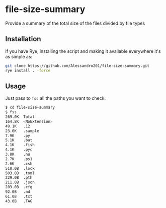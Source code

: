 # file-size-summary

Provide a summary of the total size of the files divided by file types

## Installation
If you have Rye, installing the script and making it available everywhere it's as simple as:

```bash
git clone https://github.com/Alessandro201/file-size-summary.git
rye install . -force
```

## Usage
Just pass to `fss` all the paths you want to check:
```bash
$ cd file-size-summary
$ fss .
269.0K 	Total
164.8K 	<NoExtension>
49.1K 	.12
23.0K 	.sample
7.9K 	.py
5.1K 	.bat
4.1K 	.fish
4.1K 	.pyc
3.8K 	.nu
2.7K 	.ps1
2.6K 	.csh
510.0B 	.lock
503.0B 	.toml
229.0B 	.pth
211.0B 	.json
203.0B 	.cfg
92.0B 	.md
61.0B 	.txt
43.0B 	.TAG
```
